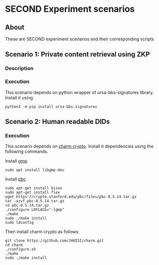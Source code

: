 # SECOND Experiment scenarios
## About
These are SECOND experiment scenarios and their corresponding scripts

## Scenario 1: Private content retrieval using ZKP
### Description
### Execution
This scenario depends on python wrapper of ursa-bbs-signatures library. Install it using

```
python3 -m pip install ursa-bbs-signatures
```

## Scenario 2: Human readable DIDs
### Execution
This scenario depends on [charm crypto](https://github.com/JHUISI/charm). Install
it dependencies using the following commands.

Install [gmp](https://gmplib.org/)

```
sudo apt install libgmp-dev
```

Install [pbc](https://crypto.stanford.edu/pbc/download.html)

```
sudo apt-get install bison
sudo apt-get install flex
wget https://crypto.stanford.edu/pbc/files/pbc-0.5.14.tar.gz
tar -xzvf pbc-0.5.14.tar.gz
cd pbc-0.5.14.tar.gz
./configure LDFLAGS="-lgmp"
./make
sudo ./make install
sudo ldconfig
```

Then install charm crypto as follows:

```
git clone https://github.com/JHUISI/charm.git
cd charm
./configure.sh
./make
sudo ./make install
```
